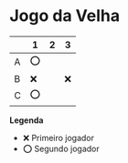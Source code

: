 # Jogo da Velha

|   | 1 | 2 | 3 |
|---|---|---|---|
| A | ⭕ |   |   |
| B | ❌ |   |   ❌|
| C | ⭕ |   |   |

**Legenda**

- ❌ Primeiro jogador 
- ⭕ Segundo jogador